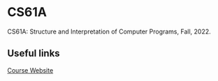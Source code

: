 # CS61A 

CS61A: Structure and Interpretation of Computer Programs, Fall, 2022.

## Useful links

[Course Website](https://inst.eecs.berkeley.edu/~cs61a/fa22/)

